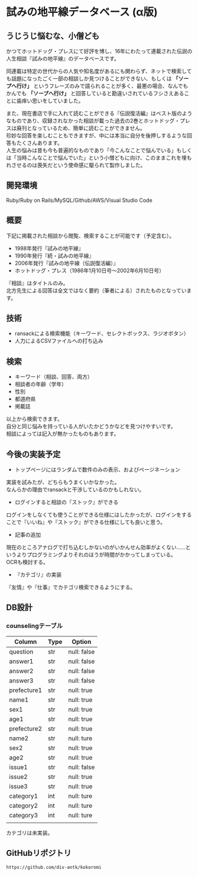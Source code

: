 # 試みの地平線データベース (α版)

## **うじうじ悩むな、小僧ども**

かつてホットドッグ・プレスにて好評を博し、16年にわたって連載された伝説の人生相談『試みの地平線』のデータベースです。  

同連載は特定の世代からの人気や知名度があるにも関わらず、ネットで検索しても話題になったごく一部の相談しか見つけることができない、もしくは **「ソープへ行け」** というフレーズのみで語られることが多く、最悪の場合、なんでもかんでも **「ソープへ行け」** と回答していると勘違いされているフシさえあることに歯痒い思いをしていました。  

また、現在書店で手に入れて読むことができる『伝説復活編』はベスト版のようなものであり、収録されなかった相談が載った過去の2巻とホットドッグ・プレスは廃刊となっているため、簡単に読むことができません。  
珍妙な回答を楽しむこともできますが、中には本当に自分を後押しするような回答もたくさんあります。  
人生の悩みは昔も今も普遍的なものであり「今こんなことで悩んでいる」もしくは「当時こんなことで悩んでいた」という小僧どもに向け、このままこれを埋もれさせるのは喪失だという使命感に駆られて製作しました。

## 開発環境

Ruby/Ruby on Rails/MySQL/Github/AWS/Visual Studio Code

## 概要

下記に掲載された相談から閲覧、検索することが可能です（予定含む）。  

- 1988年発行『試みの地平線』
- 1990年発行『続・試みの地平線』
- 2006年発行『試みの地平線（伝説復活編）』
- ホットドッグ・プレス（1986年1月10日号〜2002年6月10日号）

『相談』はタイトルのみ。  
北方先生による回答は全文ではなく要約（筆者による）されたものとなっています。

## 技術

- ransackによる検索機能（キーワード、セレクトボックス、ラジオボタン）
- 人力によるCSVファイルへの打ち込み

## 検索

- キーワード（相談、回答、両方）
- 相談者の年齢（学年）
- 性別
- 都道府県
- 掲載誌

以上から検索できます。  
自分と同じ悩みを持っている人がいたかどうかなどを見つけやすいです。  
相談によっては記入が無かったものもあります。

## 今後の実装予定

- トップページにはランダムで数件のみの表示、およびページネーション

実装を試みたが、どちらもうまくいかなかった。  
なんらかの理由でransackと干渉しているのかもしれない。

- ログインすると相談の『ストック』ができる

ログインをしなくても使うことができる仕様にはしたかったが、ログインをすることで『いいね』や『ストック』ができる仕様にしても良いと思う。

- 記事の追加

現在のところアナログで打ち込むしかないのがいかんせん効率がよくない……というよりプログラミングよりそれのほうが時間がかかってしまっている。  
OCRも検討する。

- 『カテゴリ』の実装

『友情』や『仕事』でカテゴリ検索できるようにする。

## DB設計

### counselingテーブル

| Column      | Type | Option      |
| ----------- | ---- | ----------- |
| question    | str  | null: false |
| answer1     | str  | null: false |
| answer2     | str  | null: false |
| answer3     | str  | null: false |
| prefecture1 | str  | null: true  |
| name1       | str  | null: true  |
| sex1        | str  | null: true  |
| age1        | str  | null: true  |
| prefecture2 | str  | null: true  |
| name2       | str  | null: ture  |
| sex2        | str  | null: true  |
| age2        | str  | null: true  |
| issue1      | str  | null: false |
| issue2      | str  | null: true  |
| issue3      | str  | null: true  |
| category1   | int  | null: ture  |
| category2   | int  | null: ture  |
| category3   | int  | null: ture  |
|             |      |             |

カテゴリは未実装。

## GitHubリポジトリ

`https://github.com/div-antk/kokoromi`
